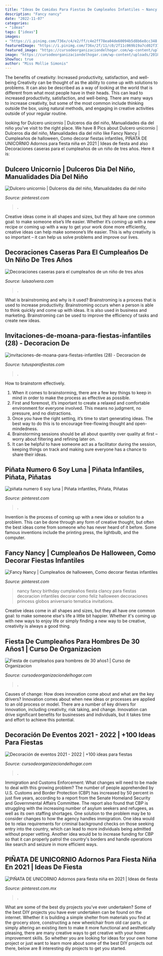 ```yaml
---
title: "Ideas De Comidas Para Fiestas De Cumpleaños Infantiles ~ Nancy Fancy Birthday Cumpleaños Fiesta Clancy Para Fiestas Decoracion Infantiles Decorar Como Feliz Halloween Decoraciones Princess Globos Aniversario Tematica Invitations"
description: "Fancy nancy"
date: "2022-11-07"
categories:
- "ideas"
tags: ["ideas"]
images:
- "https://i.pinimg.com/736x/c4/e2/ff/c4e2ff78ea04de60094b5d8b6e8cc348.jpg"
featuredImage: "https://i.pinimg.com/736x/2f/11/c0/2f11c069b19a7cd02f3703c8737edb24.jpg"
featured_image: "https://cursodeorganizaciondelhogar.com/wp-content/uploads/2018/05/Fiesta-de-cumpleaños-para-hombres-de-30-años1.jpg"
image: "https://cursodeorganizaciondelhogar.com/wp-content/uploads/2018/05/Fiesta-de-cumpleaños-para-hombres-de-30-años1.jpg"
ShowToc: true
author: "Miss Mollie Simonis"
---
```



The benefits of creativity: Increased productivity, satisfaction, and well-being
Creativity can be thought of as the ability to come up with solutions to problems. It can also be described as a way of looking at the world that is different from what most people have in their heads. This can lead to increased productivity, satisfaction, and well-being. There are many ways to increase creativity, but some of the most common include thinking outside the box, using natural methods, and engaging in creative activities outside of your regular routine.

	

		
looking for Dulcero unicornio | Dulceros dia del niño, Manualidades dia del niño you've visit to the right place. We have 8 Pics about Dulcero unicornio | Dulceros dia del niño, Manualidades dia del niño like Fancy Nancy | Cumpleaños de halloween, Como decorar fiestas infantiles, PIÑATA DE UNICORNIO Adornos para fiesta niña en 2021 | Ideas de fiesta and also Decoraciones caseras para el cumpleaños de un niño de tres años. Here it is:
		
    
## Dulcero Unicornio | Dulceros Dia Del Niño, Manualidades Dia Del Niño

<img loading=lazy src="https://i.pinimg.com/736x/df/d8/f8/dfd8f8d0e7bf69e7ce7c000015c7654e.jpg" onerror="this.onerror=null;this.src='https://tse3.mm.bing.net/th?id=OIP.NrB1AJQXsXi4q0B1ddyyowHaJ3&amp;pid=15.1';" alt="Dulcero unicornio | Dulceros dia del niño, Manualidades dia del niño">

_Source: pinterest.com_

>. 

	

Creative ideas come in all shapes and sizes, but they all have one common goal: to make someone else’s life easier. Whether it’s coming up with a new recipe or coming up with a way to get your work done more efficiently, creative ideas can help make someone’s life easier. This is why creativity is so important – it can help us solve problems and improve our lives.

    
## Decoraciones Caseras Para El Cumpleaños De Un Niño De Tres Años

<img loading=lazy src="https://luisaolvera.com/wp-content/uploads/2019/08/cumple-2-anos-decoracion-1.jpg" onerror="this.onerror=null;this.src='https://tse1.mm.bing.net/th?id=OIP.KsrDWslbQmWH2XrWPt6lZwHaLH&amp;pid=15.1';" alt="Decoraciones caseras para el cumpleaños de un niño de tres años">

_Source: luisaolvera.com_

>. 

	

What is brainstroming and why is it used?
Brainstroming is a process that is used to increase productivity. Brainstroming occurs when a person is able to think quickly and come up with ideas. It is also used in business and marketing. Brainstroming can be used to improve the efficiency of tasks and create new ideas.

    
## Invitaciones-de-moana-para-fiestas-infantiles (28) - Decoracion De

<img loading=lazy src="https://tutusparafiestas.com/wp-content/uploads/2017/05/invitaciones-de-moana-para-fiestas-infantiles-28.jpg" onerror="this.onerror=null;this.src='https://tse1.mm.bing.net/th?id=OIP.ngzWEQwIvzc2gLNk7pHxSAHaJ4&amp;pid=15.1';" alt="invitaciones-de-moana-para-fiestas-infantiles (28) - Decoracion de">

_Source: tutusparafiestas.com_

>. 

	

How to brainstorm effectively.
1. When it comes to brainstorming, there are a few key things to keep in mind in order to make the process as effective as possible. 
2. First and foremost, it’s important to create a relaxed and comfortable environment for everyone involved. This means no judgment, no pressure, and no distractions. 
3. Once you have the right setting, it’s time to start generating ideas. The best way to do this is to encourage free-flowing thought and open-mindedness. 
4. Brainstorming sessions should be all about quantity over quality at first – worry about filtering and refining later on. 
5. It can be helpful to have someone act as a facilitator during the session, keeping things on track and making sure everyone has a chance to share their ideas. 

    
## Piñata Numero 6 Soy Luna | Piñata Infantiles, Piñata, Piñatas

<img loading=lazy src="https://i.pinimg.com/736x/2f/11/c0/2f11c069b19a7cd02f3703c8737edb24.jpg" onerror="this.onerror=null;this.src='https://tse2.mm.bing.net/th?id=OIP.Y1g_Dc32FplxmkkkfXcevAHaJ4&amp;pid=15.1';" alt="piñata numero 6 soy luna | Piñata infantiles, Piñata, Piñatas">

_Source: pinterest.com_

>. 

	

Invention is the process of coming up with a new idea or solution to a problem. This can be done through any form of creative thought, but often the best ideas come from someone who has never heard of it before. Some famous inventions include the printing press, the lightbulb, and the computer.

    
## Fancy Nancy | Cumpleaños De Halloween, Como Decorar Fiestas Infantiles

<img loading=lazy src="https://i.pinimg.com/736x/d6/34/bb/d634bb395bef4fdabfdb04f9afe0e889.jpg" onerror="this.onerror=null;this.src='https://tse3.mm.bing.net/th?id=OIP.E-ayKamD9DQYo8foF9OncwHaNK&amp;pid=15.1';" alt="Fancy Nancy | Cumpleaños de halloween, Como decorar fiestas infantiles">

_Source: pinterest.com_

>nancy fancy birthday cumpleaños fiesta clancy para fiestas decoracion infantiles decorar como feliz halloween decoraciones princess globos aniversario tematica invitations. 

	

Creative ideas come in all shapes and sizes, but they all have one common goal: to make someone else's life a little bit happier. Whether it's coming up with new ways to enjoy life or simply finding a new way to be creative, creativity is always a good thing.

    
## Fiesta De Cumpleaños Para Hombres De 30 Años1 | Curso De Organizacion

<img loading=lazy src="https://cursodeorganizaciondelhogar.com/wp-content/uploads/2018/05/Fiesta-de-cumpleaños-para-hombres-de-30-años1.jpg" onerror="this.onerror=null;this.src='https://tse3.mm.bing.net/th?id=OIP.uEfcRPnnOXHNarXeDLLQdwHaJ3&amp;pid=15.1';" alt="Fiesta de cumpleaños para hombres de 30 años1 | Curso de Organizacion">

_Source: cursodeorganizaciondelhogar.com_

>. 

	

Causes of change: How does innovation come about and what are the key drivers?
Innovation comes about when new ideas or processes are applied to an old process or model. There are a number of key drivers for innovation, including creativity, risk taking, and change. Innovation can drive significant benefits for businesses and individuals, but it takes time and effort to achieve this potential.

    
## Decoración De Eventos 2021 - 2022 | +100 Ideas Para Fiestas

<img loading=lazy src="https://cursodeorganizaciondelhogar.com/wp-content/uploads/2018/03/decoracion-de-eventos-1024x726.jpg" onerror="this.onerror=null;this.src='https://tse4.mm.bing.net/th?id=OIP.CXUNDUGw2r1QoPBEfNhLQgHaFQ&amp;pid=15.1';" alt="Decoración de eventos 2021 - 2022 | +100 ideas para fiestas">

_Source: cursodeorganizaciondelhogar.com_

>. 

	

Immigration and Customs Enforcement: What changes will need to be made to deal with this growing problem?
The number of people apprehended by U.S. Customs and Border Protection (CBP) has increased by 50 percent in just five years, according to a report from the Senate Homeland Security and Governmental Affairs Committee. The report also found that CBP is struggling with the increasing number of asylum seekers and refugees, as well as its own staffing shortages.
One solution to the problem may be to consider changes to how the agency handles immigration. One idea would be to relax requirements for criminal background checks on those seeking entry into the country, which can lead to more individuals being admitted without proper vetting. Another idea would be to increase funding for CBP so that it can properly patrol the country's borders and handle operations like search and seizure in more efficient ways.

    
## PIÑATA DE UNICORNIO Adornos Para Fiesta Niña En 2021 | Ideas De Fiesta

<img loading=lazy src="https://i.pinimg.com/736x/c4/e2/ff/c4e2ff78ea04de60094b5d8b6e8cc348.jpg" onerror="this.onerror=null;this.src='https://tse2.mm.bing.net/th?id=OIP.ih7pQ7OSFvrp4H90UpK1IQHaNQ&amp;pid=15.1';" alt="PIÑATA DE UNICORNIO Adornos para fiesta niña en 2021 | Ideas de fiesta">

_Source: pinterest.com.mx_

>. 

	

What are some of the best diy projects you’ve ever undertaken?
Some of the best DIY projects you have ever undertaken can be found on the internet. Whether it is building a simple shelter from materials you find at the grocery store, constructing a new wheelchair from old car parts, or simply altering an existing item to make it more functional and aesthetically pleasing, there are many creative ways to get creative with your home improvement skills. So whether you are looking for ideas for your own home project or just want to learn more about some of the best DIY projects out there, below are 8 interesting diy projects to get you started.

